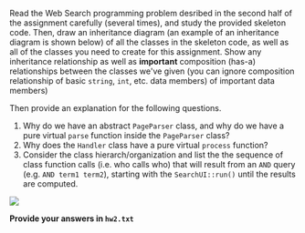 Read the Web Search programming problem desribed in the second half of the assignment carefully (several times), and study the provided skeleton code.  Then, draw an inheritance diagram (an example of an inheritance diagram is shown below) of all the classes in the skeleton code, as well as all of the classes you need to create for this assignment. Show any inheritance relationship as well as **important** composition (has-a) relationships between the classes we've given (you can ignore composition relationship of basic `string`, `int`, etc. data members) of important data members)

Then provide an explanation for the following questions.  

1. Why do we have an abstract `PageParser` class, and why do we have a pure virtual `parse` function inside the `PageParser` class?
2. Why does the `Handler` class have a pure virtual `process` function? 
3. Consider the class hierarch/organization and list the the  sequence of class function calls (i.e. who calls who) that will result from an `AND` query (e.g. `AND term1 term2`), starting with the `SearchUI::run()` until the results are computed. 


<img src="{{site.baseurl}}/homework/img/classhierarchy.png">

**Provide your answers in `hw2.txt`**